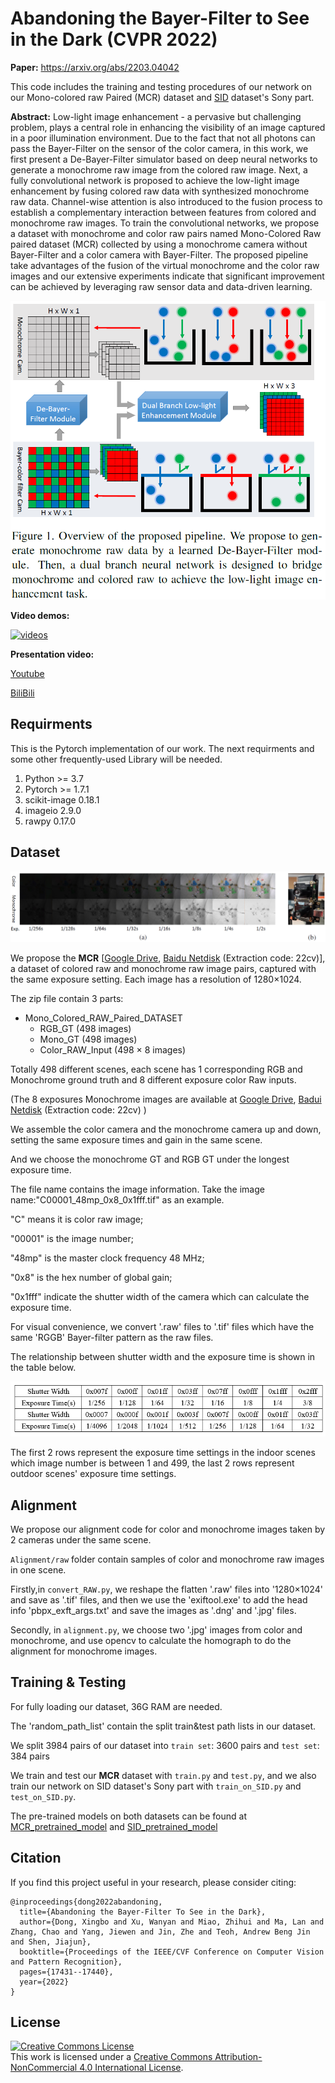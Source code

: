 # Abandoning the Bayer-Filter to See in the Dark (CVPR 2022)

**Paper:** https://arxiv.org/abs/2203.04042

This code includes the training and testing procedures of our network on our Mono-colored raw Paired (MCR) dataset and [SID](https://github.com/cchen156/Learning-to-See-in-the-Dark) dataset's Sony part.

**Abstract:** 
Low-light image enhancement - a pervasive but challenging problem, plays a central role in enhancing the visibility of an image captured in a poor illumination environment. 
Due to the fact that not all photons can pass the Bayer-Filter on the sensor of the color camera, in this work, we first present a De-Bayer-Filter simulator based on deep neural networks to generate a monochrome raw image from the colored raw image. 
Next, a fully convolutional network is proposed to achieve the low-light image enhancement by fusing colored raw data with synthesized monochrome raw data. 
Channel-wise attention is also introduced to the fusion process to establish a complementary interaction between features from colored and monochrome raw images. 
To train the convolutional networks, we propose a dataset with monochrome and color raw pairs named Mono-Colored Raw paired dataset (MCR) collected by using a monochrome camera without Bayer-Filter and a color camera with Bayer-Filter. 
The proposed pipeline take advantages of the fusion of the virtual monochrome and the color raw images and our extensive experiments indicate that significant improvement can be achieved by leveraging raw sensor data and data-driven learning.

![pipeline](md_material/pipeline.png)

**Video demos:**

[![videos](https://img.youtube.com/vi/NVHAmH66OC4/0.jpg)](https://www.youtube.com/watch?v=NVHAmH66OC4)

**Presentation video:**

[Youtube](https://youtu.be/z2NGdhju5nA)

[BiliBili](https://www.bilibili.com/video/BV1yY411F7he?share_source=copy_web)

## Requirments
This is the Pytorch implementation of our work. The next requirments and some other frequently-used Library will be needed.

1. Python >= 3.7
2. Pytorch >= 1.7.1
3. scikit-image 0.18.1
4. imageio 2.9.0
5. rawpy 0.17.0


## Dataset
![dataset](md_material/dataset.png)


We propose the **MCR** 
[[Google Drive](https://drive.google.com/file/d/1_GWW1P1kjVBMFfN9AuaFq29w-kQ31ncd/view?usp=sharing),
[Baidu Netdisk](https://pan.baidu.com/s/1b3cmUenebeDT_8HdLGa9dQ) (Extraction code: 22cv)],
a dataset of colored raw and monochrome raw image pairs, captured with the same exposure setting. Each image has a resolution of 1280×1024.

The zip file contain 3 parts:
- Mono_Colored_RAW_Paired_DATASET
  - RGB_GT (498 images)
  - Mono_GT (498 images)
  - Color_RAW_Input (498 × 8 images)

Totally 498 different scenes, each scene has 1 corresponding RGB and Monochrome ground truth and 8 different exposure color Raw inputs.

(The 8 exposures Monochrome images are available at [Google Drive](https://drive.google.com/file/d/1mQml2a8U7HecRvCldxiwvjK4ZexUB7LU/view?usp=sharing), [Badui Netdisk](https://pan.baidu.com/s/1xvVKivKyjdgKomPI0F5pdQ) (Extraction code: 22cv) )

We assemble the color camera and the monochrome camera up and down, setting the same exposure times and gain in the same scene.

And we choose the monochrome GT and RGB GT under the longest exposure time.

The file name contains the image information. Take the image name:"C00001_48mp_0x8_0x1fff.tif" as an example.

"C" means it is color raw image;

"00001" is the image number; 

"48mp" is the master clock frequency 48 MHz; 

"0x8" is the hex number of global gain; 

"0x1fff" indicate the shutter width of the camera which can calculate the exposure time. 

For visual convenience, we convert '.raw' files to '.tif' files which have the same 'RGGB' Bayer-filter pattern as the raw files.

The relationship between shutter width and the exposure time is shown in the table below.  

![teaser](md_material/exposure_times.png)

The first 2 rows represent the exposure time settings in the indoor scenes which image number is between 1 and 499, the last 2 rows represent outdoor scenes' exposure time settings.

## Alignment
We propose our alignment code for color and monochrome images taken by 2 cameras under the same scene.

`Alignment/raw` folder contain samples of color and monochrome raw images in one scene.

Firstly,in `convert_RAW.py`, we reshape the flatten '.raw' files into '1280×1024' and save as '.tif' files, and then we use the 'exiftool.exe' to add the head info 'pbpx_exft_args.txt' and save the images as '.dng' and '.jpg' files.

Secondly, in `alignment.py`, we choose two '.jpg' images from color and monochrome, and use opencv to calculate the homograph to do the alignment for monochrome images.

## Training & Testing 

For fully loading our dataset, 36G RAM are needed.

The 'random_path_list' contain the split train&test path lists in our dataset.

We split 3984 pairs of our dataset into `train set`: 3600 pairs and `test set`: 384 pairs

We train and test our **MCR** dataset with `train.py` and `test.py`, and we also train our network on SID dataset's Sony part with `train_on_SID.py` and `test_on_SID.py`.

The pre-trained models on both datasets can be found at [MCR_pretrained_model](https://drive.google.com/file/d/1GDQxKobmIxw1hn9EToghcBNmKcnT_eJo/view?usp=sharing) and [SID_pretrained_model](https://drive.google.com/file/d/1m4Os_EpOQpBbaFXcHbEQA048prMrE8Rl/view?usp=sharing) 

## Citation
If you find this project useful in your research, please consider citing:
```
@inproceedings{dong2022abandoning,
  title={Abandoning the Bayer-Filter To See in the Dark},
  author={Dong, Xingbo and Xu, Wanyan and Miao, Zhihui and Ma, Lan and Zhang, Chao and Yang, Jiewen and Jin, Zhe and Teoh, Andrew Beng Jin and Shen, Jiajun},
  booktitle={Proceedings of the IEEE/CVF Conference on Computer Vision and Pattern Recognition},
  pages={17431--17440},
  year={2022}
}
```

## License
<a rel="license" href="http://creativecommons.org/licenses/by-nc/4.0/"><img alt="Creative Commons License" style="border-width:0" src="https://i.creativecommons.org/l/by-nc/4.0/80x15.png" /></a><br />This work is licensed under a <a rel="license" href="http://creativecommons.org/licenses/by-nc/4.0/">Creative Commons Attribution-NonCommercial 4.0 International License</a>.
